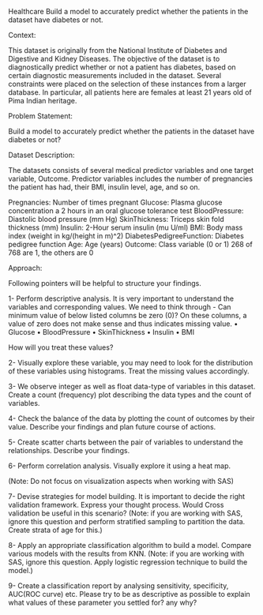 Healthcare
Build a model to accurately predict whether the patients in the dataset have diabetes or not.

Context:

This dataset is originally from the National Institute of Diabetes and Digestive and Kidney Diseases. The objective of the dataset is to diagnostically predict whether or not a patient has diabetes, based on certain diagnostic measurements included in the dataset. Several constraints were placed on the selection of these instances from a larger database. In particular, all patients here are females at least 21 years old of Pima Indian heritage.

Problem Statement:

Build a model to accurately predict whether the patients in the dataset have diabetes or not?

Dataset Description:

The datasets consists of several medical predictor variables and one target variable, Outcome. Predictor variables includes the number of pregnancies the patient has had, their BMI, insulin level, age, and so on.

Pregnancies: Number of times pregnant Glucose: Plasma glucose concentration a 2 hours in an oral glucose tolerance test BloodPressure: Diastolic blood pressure (mm Hg) SkinThickness: Triceps skin fold thickness (mm) Insulin: 2-Hour serum insulin (mu U/ml) BMI: Body mass index (weight in kg/(height in m)^2) DiabetesPedigreeFunction: Diabetes pedigree function Age: Age (years) Outcome: Class variable (0 or 1) 268 of 768 are 1, the others are 0

Approach:

Following pointers will be helpful to structure your findings.

1- Perform descriptive analysis. It is very important to understand the variables and corresponding values. We need to think through - Can minimum value of below listed columns be zero (0)? On these columns, a value of zero does not make sense and thus indicates missing value. • Glucose • BloodPressure • SkinThickness • Insulin • BMI

How will you treat these values?

2- Visually explore these variable, you may need to look for the distribution of these variables using histograms. Treat the missing values accordingly.

3- We observe integer as well as float data-type of variables in this dataset. Create a count (frequency) plot describing the data types and the count of variables.

4- Check the balance of the data by plotting the count of outcomes by their value. Describe your findings and plan future course of actions.

5- Create scatter charts between the pair of variables to understand the relationships. Describe your findings.

6- Perform correlation analysis. Visually explore it using a heat map.

(Note: Do not focus on visualization aspects when working with SAS)

7- Devise strategies for model building. It is important to decide the right validation framework. Express your thought process. Would Cross validation be useful in this scenario?
(Note: if you are working with SAS, ignore this question and perform stratified sampling to partition the data. Create strata of age for this.)

8- Apply an appropriate classification algorithm to build a model. Compare various models with the results from KNN.
(Note: if you are working with SAS, ignore this question. Apply logistic regression technique to build the model.)

9- Create a classification report by analysing sensitivity, specificity, AUC(ROC curve) etc. Please try to be as descriptive as possible to explain what values of these parameter you settled for? any why?
